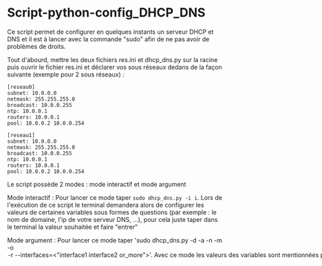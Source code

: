 # Script-python-config_DHCP_DNS

Ce script permet de configurer en quelques instants un serveur DHCP et DNS et il est à lancer 
avec la commande "sudo" afin de ne pas avoir de problèmes de droits.

Tout d'abourd, mettre les deux fichiers res.ini et dhcp_dns.py sur la racine puis ouvrir le fichier res.ini et 
déclarer vos sous réseaux dedans de la façon suivante (exemple pour 2 sous réseaux) :

```
[reseau0]
subnet: 10.0.0.0
netmask: 255.255.255.0
broadcast: 10.0.0.255
ntp: 10.0.0.1
routers: 10.0.0.1
pool: 10.0.0.2 10.0.0.254

[reseau1]
subnet: 10.0.0.0
netmask: 255.255.255.0
broadcast: 10.0.0.255
ntp: 10.0.0.1
routers: 10.0.0.1
pool: 10.0.0.2 10.0.0.254
```


Le script possède 2 modes : mode interactif et mode argument

Mode interactif :
Pour lancer ce mode taper `sudo dhcp_dns.py -i i`. Lors de l'exécution de ce script le terminal demandera alors de configurer les 
valeurs de certaines variables sous formes de questions (par exemple : le nom de domaine, l'ip de votre serveur DNS, ...), pour cela juste 
taper dans le terminal la valeur souhaitée et faire "entrer"

Mode argument :
Pour lancer ce mode taper 'sudo dhcp_dns.py -d <domain> -a <addr ip> -n <server name> -m <subnet mask> -o <option dns> -r <nb sous res> --interfaces=<"interface1 interface2 or_more">'.
Avec ce mode les valeurs des variables sont mentionnées par arguments.
 
